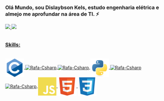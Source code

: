 ### Olá Mundo, sou Dislaybson Kels, estudo engenharia elétrica e almejo me aprofundar na área de TI. ⚡

<table>
  <a href="https://github.com/dislaybim">
  <img height="180em" src="https://github-readme-stats.vercel.app/api?username=dislaybim&show_icons=true&theme=tokyonight&include_all_commits=true&count_private=true"/>
  <img height="180em" src="https://github-readme-stats.vercel.app/api/top-langs/?username=dislaybim&layout=compact&langs_count=6&theme=tokyonight"/>
</table>

### Skills:
<div style="display: inline_block"><br> 
  <img align="center" alt="Rafa-Csharp" height="60" width="60" src="https://raw.githubusercontent.com/devicons/devicon/master/icons/c/c-original.svg">
  <img align="center" alt="Rafa-Csharp" height=60" width="60" src="https://cdn.jsdelivr.net/gh/devicons/devicon@latest/icons/cplusplus/cplusplus-original.svg">
  <img align="center" alt="Rafa-Csharp" height="60" width="60"  src="https://cdn.jsdelivr.net/gh/devicons/devicon@latest/icons/arduino/arduino-original.svg">
  <img align="center" alt="Rafa-Python" height="60" width="60" src="https://raw.githubusercontent.com/devicons/devicon/master/icons/python/python-original.svg">
  <img align="center" alt="Rafa-Csharp" height="60" width="60" src="https://cdn.jsdelivr.net/gh/devicons/devicon@latest/icons/numpy/numpy-original.svg">
  <img align="center" alt="Rafa-Csharp" height="60" width="60" src="https://cdn.jsdelivr.net/gh/devicons/devicon@latest/icons/matplotlib/matplotlib-original.svg" >
  <img align="center" alt="Rafa-Js" height="60" width="60" src="https://raw.githubusercontent.com/devicons/devicon/master/icons/javascript/javascript-plain.svg">
  <img align="center" alt="Rafa-HTML" height="60" width="60" src="https://raw.githubusercontent.com/devicons/devicon/master/icons/html5/html5-original.svg">
  <img align="center" alt="Rafa-CSS" height="60" width="60" src="https://raw.githubusercontent.com/devicons/devicon/master/icons/css3/css3-original.svg">
  
  
</div>
